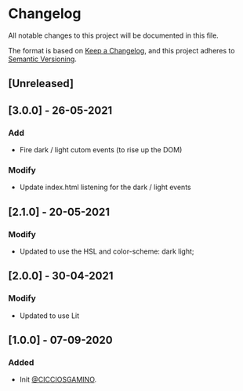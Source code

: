 # Changelog
All notable changes to this project will be documented in this file.

The format is based on [Keep a Changelog](https://keepachangelog.com/en/1.0.0/),
and this project adheres to [Semantic Versioning](https://semver.org/spec/v2.0.0.html).

## [Unreleased]

## [3.0.0] - 26-05-2021
### Add
  - Fire dark / light cutom events (to rise up the DOM)
### Modify
  - Update index.html listening for the dark / light events

## [2.1.0] - 20-05-2021
### Modify
  - Updated to use the HSL and color-scheme: dark light;

## [2.0.0] - 30-04-2021
### Modify
  - Updated to use Lit

## [1.0.0] - 07-09-2020
### Added
- Init [@CICCIOSGAMINO](https://github.com/CICCIOSGAMINO).